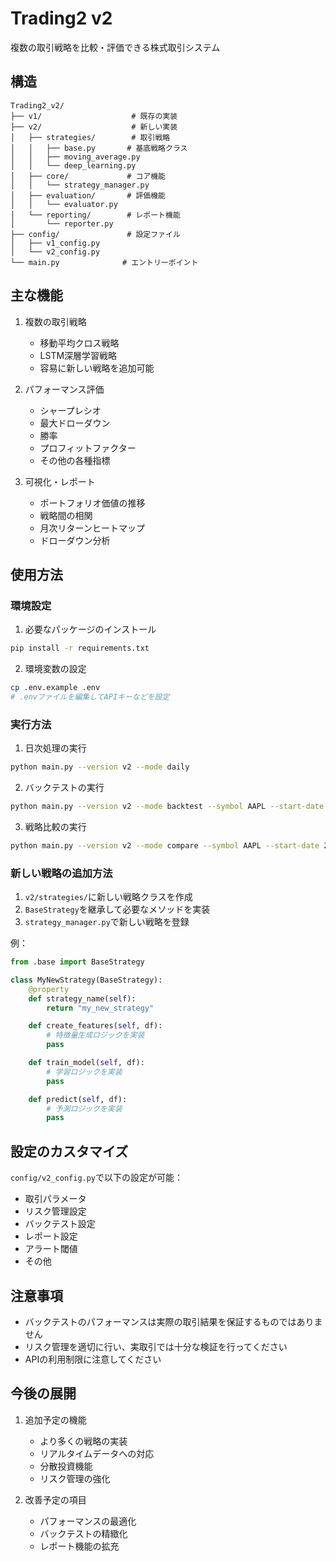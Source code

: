 # Trading2 v2

複数の取引戦略を比較・評価できる株式取引システム

## 構造

```
Trading2_v2/
├── v1/                    # 既存の実装
├── v2/                    # 新しい実装
│   ├── strategies/        # 取引戦略
│   │   ├── base.py       # 基底戦略クラス
│   │   ├── moving_average.py
│   │   └── deep_learning.py
│   ├── core/             # コア機能
│   │   └── strategy_manager.py
│   ├── evaluation/       # 評価機能
│   │   └── evaluator.py
│   └── reporting/        # レポート機能
│       └── reporter.py
├── config/               # 設定ファイル
│   ├── v1_config.py
│   └── v2_config.py
└── main.py              # エントリーポイント
```

## 主な機能

1. 複数の取引戦略
   - 移動平均クロス戦略
   - LSTM深層学習戦略
   - 容易に新しい戦略を追加可能

2. パフォーマンス評価
   - シャープレシオ
   - 最大ドローダウン
   - 勝率
   - プロフィットファクター
   - その他の各種指標

3. 可視化・レポート
   - ポートフォリオ価値の推移
   - 戦略間の相関
   - 月次リターンヒートマップ
   - ドローダウン分析

## 使用方法

### 環境設定

1. 必要なパッケージのインストール
```bash
pip install -r requirements.txt
```

2. 環境変数の設定
```bash
cp .env.example .env
# .envファイルを編集してAPIキーなどを設定
```

### 実行方法

1. 日次処理の実行
```bash
python main.py --version v2 --mode daily
```

2. バックテストの実行
```bash
python main.py --version v2 --mode backtest --symbol AAPL --start-date 2023-01-01 --end-date 2023-12-31
```

3. 戦略比較の実行
```bash
python main.py --version v2 --mode compare --symbol AAPL --start-date 2023-01-01 --end-date 2023-12-31
```

### 新しい戦略の追加方法

1. `v2/strategies/`に新しい戦略クラスを作成
2. `BaseStrategy`を継承して必要なメソッドを実装
3. `strategy_manager.py`で新しい戦略を登録

例：
```python
from .base import BaseStrategy

class MyNewStrategy(BaseStrategy):
    @property
    def strategy_name(self):
        return "my_new_strategy"

    def create_features(self, df):
        # 特徴量生成ロジックを実装
        pass

    def train_model(self, df):
        # 学習ロジックを実装
        pass

    def predict(self, df):
        # 予測ロジックを実装
        pass
```

## 設定のカスタマイズ

`config/v2_config.py`で以下の設定が可能：

- 取引パラメータ
- リスク管理設定
- バックテスト設定
- レポート設定
- アラート閾値
- その他

## 注意事項

- バックテストのパフォーマンスは実際の取引結果を保証するものではありません
- リスク管理を適切に行い、実取引では十分な検証を行ってください
- APIの利用制限に注意してください

## 今後の展開

1. 追加予定の機能
   - より多くの戦略の実装
   - リアルタイムデータへの対応
   - 分散投資機能
   - リスク管理の強化

2. 改善予定の項目
   - パフォーマンスの最適化
   - バックテストの精緻化
   - レポート機能の拡充
